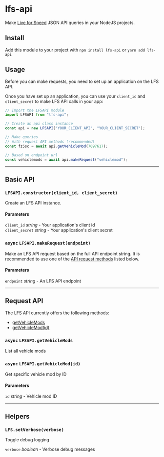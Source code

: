 # lfs-api

Make [Live for Speed](https://lfs.net) JSON API queries in your NodeJS projects.

## Install

Add this module to your project with `npm install lfs-api` or `yarn add lfs-api`

## Usage

Before you can make requests, you need to set up an application on the LFS API.

Once you have set up an application, you can use your `client_id` and `client_secret` to make LFS API calls in your app:

```js
// Import the LFSAPI module
import LFSAPI from "lfs-api";

// Create an api class instance
const api = new LFSAPI("YOUR_CLIENT_API", "YOUR_CLIENT_SECRET");

// Make queries
// With request API methods (recommended)
const fz5sc = await api.getVehicleMod(7097617);

// Based on endpoint url
const vehiclemods = await api.makeRequest("vehiclemod");
```

---

## Basic API

### `LFSAPI.constructor(client_id, client_secret)`

Create an LFS API instance.

#### Parameters

`client_id` _string_ - Your application's client id  
`client_secret` _string_ - Your application's client secret

### **`async`** `LFSAPI.makeRequest(endpoint)`

Make an LFS API request based on the full API endpoint string. It is recommended to use one of the [API request methods](#Request-API) listed below.

#### Parameters

`endpoint` _string_ - An LFS API endpoint

---

## Request API

The LFS API currently offers the following methods:

- [getVehicleMods](#async-lfsapigetvehiclemods)
- [getVehicleMod(id)](#async-lfsapigetvehiclemodid)

### **`async`** `LFSAPI.getVehicleMods`

List all vehicle mods

### **`async`** `LFSAPI.getVehicleMod(id)`

Get specific vehicle mod by ID

#### Parameters

`id` _string_ - Vehicle mod ID

---

## Helpers

### `LFS.setVerbose(verbose)`

Toggle debug logging

`verbose` _boolean_ - Verbose debug messages

